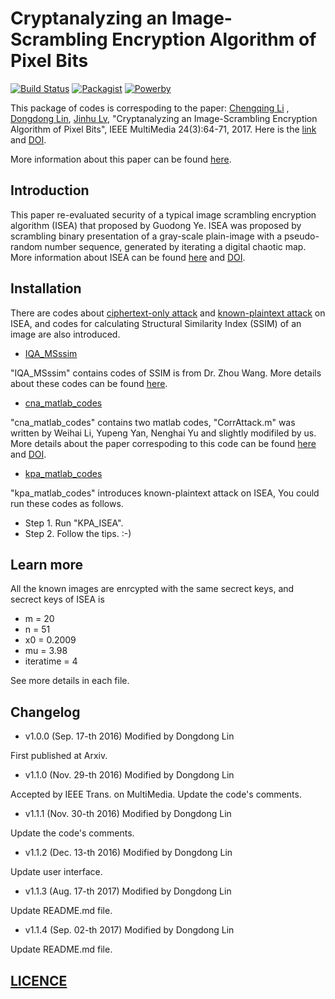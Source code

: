 # Cryptanalyzing an Image-Scrambling Encryption Algorithm of Pixel Bits
[![Build Status](https://img.shields.io/badge/build-passing-brightgreen.svg)](https://github.com/MrDongdongLin/Cryptanalysis_ISEA)
[![Packagist](https://img.shields.io/badge/packgist-v1.1.4-blue.svg)](https://github.com/MrDongdongLin/Cryptanalysis_ISEA)
[![Powerby](https://img.shields.io/badge/powerby-DongdongLin-orange.svg)](https://github.com/MrDongdongLin)

This package of codes is correspoding to the paper:
[Chengqing Li](http://www.ee.cityu.edu.hk/~cqli/) , [Dongdong Lin](https://github.com/MrDongdongLin), [Jinhu Lv](http://lsc.amss.ac.cn/~ljh/), "Cryptanalyzing an Image-Scrambling Encryption Algorithm of Pixel Bits", IEEE MultiMedia 24(3):64-71, 2017. Here is the [link](http://ieeexplore.ieee.org/document/7999153/) and [DOI](10.1109/MMUL.2017.3051512).

More information about this paper can be found [here](https://arxiv.org/pdf/1607.01642.pdf).

## Introduction

This paper re-evaluated security of a typical image scrambling encryption algorithm (ISEA) that proposed by Guodong Ye. ISEA was proposed by scrambling binary presentation of a gray-scale plain-image with a pseudo-random number sequence, generated by iterating a digital chaotic map. More information about ISEA can be found [here](http://www.sciencedirect.com/science/article/pii/S0167865509003195) 
and [DOI](10.1016/j.patrec.2009.11.008).

## Installation

There are codes about [ciphertext-only attack](https://en.wikipedia.org/wiki/Ciphertext-only_attack) and [known-plaintext attack](https://en.wikipedia.org/wiki/Known-plaintext_attack) on ISEA, and codes for calculating Structural Similarity Index (SSIM) of an image are also introduced.

- [IQA_MSssim](https://github.com/MrDongdongLin/Cryptanalysis_ISEA/tree/master/IQA_MSssim)

"IQA_MSssim" contains codes of SSIM is from Dr. Zhou Wang. More details about these codes can be found [here](http://www.cns.nyu.edu/~lcv/ssim/).

- [cna_matlab_codes](https://github.com/MrDongdongLin/Cryptanalysis_ISEA/tree/master/cna_matlab_codes)

"cna_matlab_codes" contains two matlab codes, "CorrAttack.m" was written by Weihai Li, Yupeng Yan, Nenghai Yu and slightly modifiled by us. More details about the paper correspoding to this code can be found [here](http://dl.acm.org/citation.cfm?id=2393347.2396392) and [DOI](10.1145/2393347.2396392).

- [kpa_matlab_codes](https://github.com/MrDongdongLin/Cryptanalysis_ISEA/tree/master/kpa_matlab_codes)

"kpa_matlab_codes" introduces known-plaintext attack on ISEA, You could run these codes as follows.
  - Step 1. Run "KPA_ISEA".
  - Step 2. Follow the tips. :-)

## Learn more

All the known images are enrcypted with the same secrect keys, and secrect keys of ISEA is
- m = 20
- n = 51
- x0 = 0.2009
- mu = 3.98
- iteratime = 4

See more details in each file.

## Changelog

- v1.0.0 (Sep. 17-th 2016) Modified by Dongdong Lin

First published at Arxiv.

- v1.1.0 (Nov. 29-th 2016) Modified by Dongdong Lin

Accepted by IEEE Trans. on MultiMedia.
Update the code's comments.

- v1.1.1 (Nov. 30-th 2016) Modified by Dongdong Lin

Update the code's comments.

- v1.1.2 (Dec. 13-th 2016) Modified by Dongdong Lin

Update user interface.

- v1.1.3 (Aug. 17-th 2017) Modified by Dongdong Lin

Update README.md file.

- v1.1.4 (Sep. 02-th 2017) Modified by Dongdong Lin

Update README.md file.

## [LICENCE](https://github.com/MrDongdongLin/Cryptanalysis_ISEA/blob/master/LICENCE.md)
